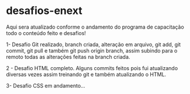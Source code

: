 # desafios-enext
Aqui sera atualizado conforme o andamento do programa de capacitação todo o conteúdo feito e desafios!

1- Desafio Git realizado, branch criada, alteração em arquivo, git add, git commit, git pull e também git push origin branch, assim subindo para o remoto todas as alterações feitas na branch criada.

2 - Desafio HTML completo. Alguns commits feitos pois fui atualizando diversas vezes assim treinando git e também atualizando o HTML.

3- Desafio CSS em andamento...